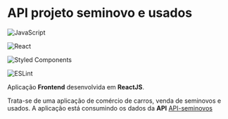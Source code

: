 # API projeto seminovo e usados

![JavaScript](https://img.shields.io/badge/javascript-%23323330.svg?style=for-the-badge&logo=javascript&logoColor=%23F7DF1E)

![React](https://img.shields.io/badge/react-%2320232a.svg?style=for-the-badge&logo=react&logoColor=%2361DAFB)

![Styled Components](https://img.shields.io/badge/styled--components-DB7093?style=for-the-badge&logo=styled-components&logoColor=white)


![ESLint](https://img.shields.io/badge/ESLint-4B3263?style=for-the-badge&logo=eslint&logoColor=white)

Aplicação **Frontend** desenvolvida em **ReactJS**.

Trata-se de uma aplicação de comércio de carros, venda de seminovos e usados. A aplicação está consumindo os dados da **API**
[API-seminovos](https://github.com/JuniorPaula/api-seminovos)

